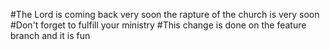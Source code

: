 #The Lord is coming back very soon the rapture of the church is very soon
#Don't forget to fulfill your ministry
#This change is done on the feature branch and it is fun
